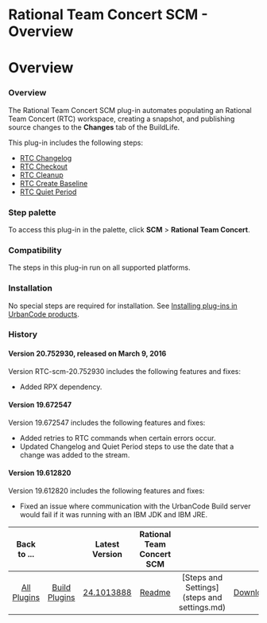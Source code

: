 
Rational Team Concert SCM - Overview
====================================

# Overview


### Overview




The Rational Team Concert SCM plug-in automates populating an Rational Team Concert (RTC) workspace, creating a snapshot, and publishing source changes to the **Changes** tab of the BuildLife.

This plug-in includes the following steps:

* [RTC Changelog](#rtc_changelog)
* [RTC Checkout](#rtc_checkout)
* [RTC Cleanup](#rtc_cleanup)
* [RTC Create Baseline](#rtc_create_baseline)
* [RTC Quiet Period](#rtc_quiet_period)


### Step palette

To access this plug-in in the palette, click **SCM** > **Rational Team Concert**.

### Compatibility

The steps in this plug-in run on all supported platforms.

### Installation

No special steps are required for installation. See [Installing plug-ins in UrbanCode products](https://www.urbancode.com/resource/installing-plug-ins-in-urbancode-products/ "Installing plug-ins in UrbanCode products").

### History

#### Version 20.752930, released on March 9, 2016

Version RTC-scm-20.752930 includes the following features and fixes:

* Added RPX dependency.

#### Version 19.672547

Version 19.672547 includes the following features and fixes:

* Added retries to RTC commands when certain errors occur.
* Updated Changelog and Quiet Period steps to use the date that a change was added to the stream.

#### Version 19.612820

Version 19.612820 includes the following features and fixes:

* Fixed an issue where communication with the UrbanCode Build server would fail if it was running with an IBM JDK and IBM JRE.

|Back to ...||Latest Version|Rational Team Concert SCM |||
| :---: | :---: | :---: | :---: | :---: | :---: |
|[All Plugins](../../index.md)|[Build Plugins](../README.md)|[24.1013888](https://raw.githubusercontent.com/UrbanCode/IBM-UCB-PLUGINS/main/files/RationalTeamConcert/RTC-scm-24.1013888.zip)|[Readme](README.md)|[Steps and Settings](steps and settings.md)|[Downloads](downloads.md)|
